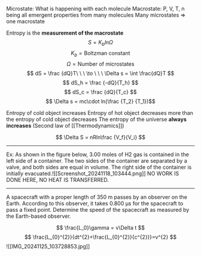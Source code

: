 Microstate: What is happening with each molecule
Macrostate: P, V, T, n being all emergent properties from many molecules 
	Many microstates => one macrostate 
	
Entropy is the **measurement of the macrostate**
$$ S = K_b ln \Omega $$
$$ K_b = \text {Boltzman constant} $$
$$ \Omega = \text{Number of microstates} $$
$$ dS = \frac {dQ}T\ \ \ \to \ \ \ \Delta s = \int \frac{dQ}T $$
$$ dS_h = \frac {-dQ}{T_h} $$
$$ dS_c = \frac {dQ}{T_c} $$
$$ \Delta s = mc\cdot ln(\frac {T_2} {T_1})$$

Entropy of cold object increases 
Entropy of hot object decreases more than the  entropy of cold object decreases
The entropy of the universe **always increases** (Second law of [[Thermodynamics]])


$$ \Delta S = nRln\frac {V_f}{V_i} $$

____________________________
Ex:
As shown in the figure below, 3.00 moles of H2 gas is contained in the left side of a container. The two sides of the container are separated by a valve, and both sides are equal in volume. The right side of the container is initially evacuated.![[Screenshot_20241118_103444.png]]
NO WORK IS DONE HERE, NO HEAT IS TRANSFERRED. 
_______________________


A spacecraft with a proper length of 350 m passes by an observer on the Earth. According to this observer, it takes 0.800 µs for the spacecraft to pass a fixed point. Determine the speed of the spacecraft as measured by the Earth-based observer.

$$ \frac{L_0}\gamma = v\Delta t $$
$$ \frac{L_{0}^{2}}{dt^{2}+\frac{L_{0}^{2}}{c^{2}}}=v^{2} $$
![[IMG_20241125_103728853.jpg]]